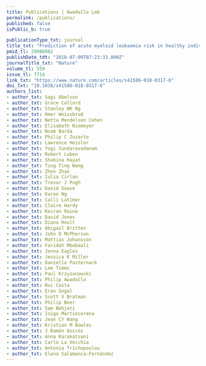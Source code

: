 ```yaml
---
title: Publications | Awadalla Lab
permalink: /publications/
published: false
isPublic_b: true

publicationType_txt: journal
title_txt: "Prediction of acute myeloid leukaemia risk in healthy individuals."
pmid_tl: 29988082
publishDate_tdt: "2018-07-09T07:23:33.000Z"
journalTitle_txt: "Nature"
volume_tl: 559
issue_tl: 7714
link_txt: "https://www.nature.com/articles/s41586-018-0317-6"
doi_txt: "10.1038/s41586-018-0317-6"
authors_list: 
- author_txt: Sagi Abelson
- author_txt: Grace Collord
- author_txt: Stanley WK Ng
- author_txt: Omer Weissbrod
- author_txt: Netta Mendelson Cohen
- author_txt: Elisabeth Niemeyer
- author_txt: Noam Barda
- author_txt: Philip C Zuzarte
- author_txt: Lawrence Heisler
- author_txt: Yogi Sundaravadanam
- author_txt: Robert Luben
- author_txt: Shabina Hayat
- author_txt: Ting Ting Wang
- author_txt: Zhen Zhao
- author_txt: Iulia Cirlan
- author_txt: Trevor J Pugh
- author_txt: David Soave
- author_txt: Karen Ng
- author_txt: Calli Latimer
- author_txt: Claire Hardy
- author_txt: Keiran Raine
- author_txt: David Jones
- author_txt: Diana Hoult
- author_txt: Abigail Britten
- author_txt: John D McPherson
- author_txt: Mattias Johansson
- author_txt: Faridah Mbabaali
- author_txt: Jenna Eagles
- author_txt: Jessica K Miller
- author_txt: Danielle Pasternack
- author_txt: Lee Timms
- author_txt: Paul Krzyzanowski
- author_txt: Philip Awadalla
- author_txt: Rui Costa
- author_txt: Eran Segal
- author_txt: Scott V Bratman
- author_txt: Philip Beer
- author_txt: Sam Behjati
- author_txt: Inigo Martincorena
- author_txt: Jean CY Wang
- author_txt: Kristian M Bowles
- author_txt: J Ramón Quirós
- author_txt: Anna Karakatsani
- author_txt: Carlo La Vecchia
- author_txt: Antonia Trichopoulou
- author_txt: Elena Salamanca-Fernández
---
```

